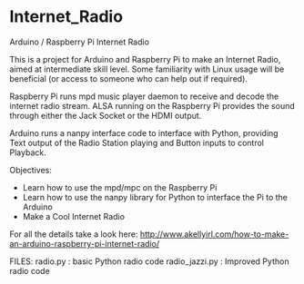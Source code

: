 # Internet_Radio
Arduino / Raspberry Pi Internet Radio

This is a project for Arduino and Raspberry Pi to make an Internet Radio, aimed at intermediate skill level. Some familiarity with Linux usage will be beneficial (or access to someone who can help out if required).

Raspberry Pi runs mpd music player daemon to receive and decode the internet radio stream.
ALSA running on the Raspberry Pi provides the sound through either the Jack Socket or the HDMI output.

Arduino runs a nanpy interface code to interface with Python, providing Text output of the Radio Station playing and Button inputs to control Playback.

Objectives:
* Learn how to use the mpd/mpc on the Raspberry Pi
* Learn how to use the nanpy library for Python to interface the Pi to the Arduino
* Make a Cool Internet Radio

For all the details take a look here: http://www.akellyirl.com/how-to-make-an-arduino-raspberry-pi-internet-radio/

FILES:
radio.py        : basic Python radio code
radio_jazzi.py  : Improved Python radio code
